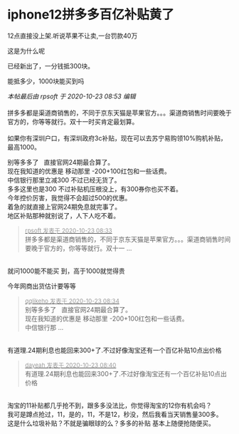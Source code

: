 # iphone12拼多多百亿补贴黄了


12点直接没上架.听说苹果不让卖,一台罚款40万

这是为什么呢

已经新出了，一分钱抵300块。<img id="aimg_cApRl" onclick="zoom(this, this.src, 0, 0, 0)" class="zoom" src="https://cdn.jsdelivr.net/gh/hishis/forum-master/public/images/patch.gif" onmouseover="img_onmouseoverfunc(this)" onload="thumbImg(this)" border="0" alt="" />

能抵多少，1000块能买到吗

<i class="pstatus"> 本帖最后由 rpsoft 于 2020-10-23 08:53 编辑 </i><br />
<br />
拼多多都是渠道商销售的，不同于京东天猫是苹果官方。。。渠道商销售时间要晚于官方的，你等等就行。双十一时买肯定最划算。<br />
<br />
如果你有深圳户口，有深圳政府3c补贴，现在可以去苏宁易购领10%购机补贴，最高1000。

别等多多了&nbsp; &nbsp;直接官网24期最合算了。<br />
现在我知道的优惠是 移动那里 -200+100红包和一些话费。<br />
中信银行那里立减300 不过已经无货了。<br />
多多这里也是300 不过补贴机压根没上，有300券你也买不着。<br />
今年控价厉害，我觉得不会超过500的优惠。<br />
着急的就直接上官网24期免息就完事了。<br />
地区补贴那种就别说了，人下人吃不着。<img src="static/image/smiley/default/lol.gif" smilieid="12" border="0" alt="" />

<div class="quote"><blockquote><font size="2"><a href="https://www.hostloc.com/forum.php?mod=redirect&amp;goto=findpost&amp;pid=9339250&amp;ptid=757456" target="_blank"><font color="#999999">rpsoft 发表于 2020-10-23 08:33</font></a></font><br />
拼多多都是渠道商销售的，不同于京东天猫是苹果官方。。。渠道商销售时间要晚于官方的，你等等就行。双十一 ...</blockquote></div><br />
就问1000能不能买 到，高于1000就觉得贵

今年网商出货估计要等等

<div class="quote"><blockquote><font size="2"><a href="https://www.hostloc.com/forum.php?mod=redirect&amp;goto=findpost&amp;pid=9339253&amp;ptid=757456" target="_blank"><font color="#999999">qqlikeho 发表于 2020-10-23 08:34</font></a></font><br />
别等多多了&nbsp; &nbsp;直接官网24期最合算了。<br />
现在我知道的优惠是 移动那里 -200+100红包和一些话费。<br />
中信银行那 ...</blockquote></div><br />
有道理.24期利息也能回来300+了.不过好像淘宝还有一个百亿补贴10点出价格

<div class="quote"><blockquote><font size="2"><a href="https://www.hostloc.com/forum.php?mod=redirect&amp;goto=findpost&amp;pid=9339275&amp;ptid=757456" target="_blank"><font color="#999999">dayeah 发表于 2020-10-23 08:40</font></a></font><br />
有道理.24期利息也能回来300+了.不过好像淘宝还有一个百亿补贴10点出价格</blockquote></div><br />
淘宝的11补贴都几乎抢不到，跟多多没法比，你觉得淘宝的12你有机会吗？<br />
我可是蹲点抢过，11，是的，11，不是12，秒没，然后我看当天销售量300多。<br />
这是什么垃圾补贴？不就是骗眼球的么？多多的补贴 基本上随便抢随便买。
